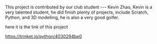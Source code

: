 This project is contributed by our club student --- Kevin Zhao, Kevin is a very talented student, he did finish plenty of projects, 
include Scratch, Python, and 3D modelling, he is also a very good golfer.

here it is the link of this project

 https://trinket.io/python/4030294be0
